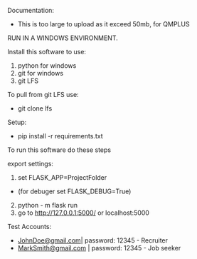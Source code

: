 Documentation:
- This is too large to upload as it exceed 50mb, for QMPLUS

RUN IN A WINDOWS ENVIRONMENT.

Install this software to use:
1. python for windows
2. git for windows 
3. git LFS

To pull from git LFS use:
- git clone lfs

Setup:
- pip install -r requirements.txt 

To run this software do these steps

export settings:
1. set FLASK_APP=ProjectFolder
- (for debuger set FLASK_DEBUG=True)
2. python - m flask run
3. go to http://127.0.0.1:5000/ or localhost:5000

Test Accounts:
- JohnDoe@gmail.com| password: 12345 - Recruiter
- MarkSmith@gmail.com | password: 12345 - Job seeker
